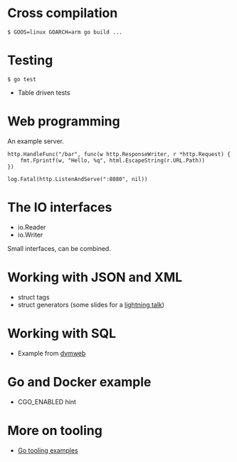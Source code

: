 # Cross compilation

```
$ GOOS=linux GOARCH=arm go build ...
```

# Testing

```
$ go test
```

* Table driven tests

# Web programming

An example server.

```
http.HandleFunc("/bar", func(w http.ResponseWriter, r *http.Request) {
    fmt.Fprintf(w, "Hello, %q", html.EscapeString(r.URL.Path))
})

log.Fatal(http.ListenAndServe(":8080", nil))
```

# The IO interfaces

* io.Reader
* io.Writer

Small interfaces, can be combined.

# Working with JSON and XML

* struct tags
* struct generators (some slides for a [lightning talk](https://gist.github.com/miku/39e4273d15abfd7e4297071338da3349))

# Working with SQL

* Example from [dvmweb](https://github.com/miku/dvmweb)

# Go and Docker example

* CGO_ENABLED hint

# More on tooling

* [Go tooling examples](https://www.alexedwards.net/blog/an-overview-of-go-tooling)
